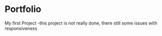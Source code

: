 # Portfolio
My first Project
-this project is not really done, there still some issues with responsiveness

